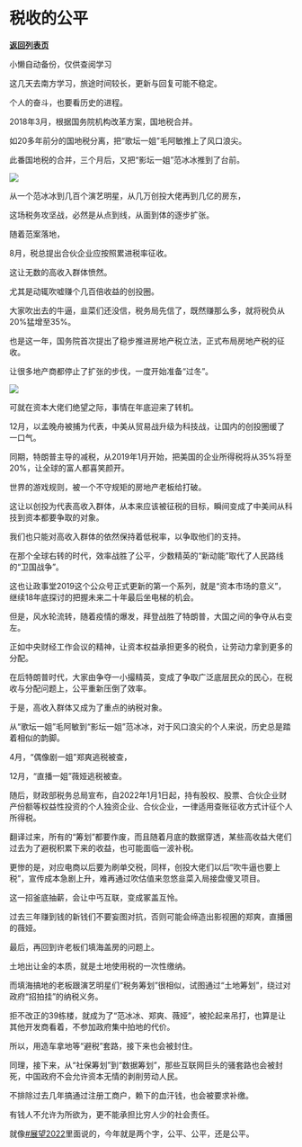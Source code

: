 # 税收的公平

[**返回列表页**](/gzh/政事堂2019)

小懒自动备份，仅供查阅学习

这几天去南方学习，旅途时间较长，更新与回复可能不稳定。

  

个人的奋斗，也要看历史的进程。  

  

2018年3月，根据国务院机构改革方案，国地税合并。  

  

如20多年前分的国地税分离，把“歌坛一姐”毛阿敏推上了风口浪尖。

  

此番国地税的合并，三个月后，又把“影坛一姐”范冰冰推到了台前。

  

![](https://mmbiz.qpic.cn/mmbiz_jpg/rxhS23yu8cOKkKiauoJ69EsqfzA6NnU4WYJL7LvkqUE1wvgdRHqRjrOxiaOWSpk3lBjBrJricI3nVKSEvoQ8iaicA4A/640?wx_fmt=jpeg)

  

从一个范冰冰到几百个演艺明星，从几万创投大佬再到几亿的房东，

  

这场税务攻坚战，必然是从点到线，从面到体的逐步扩张。

  

随着范案落地，

  

8月，税总提出合伙企业应按照累进税率征收。  

  

这让无数的高收入群体愤然。  

  

尤其是动辄吹嘘赚个几百倍收益的创投圈。

  

大家吹出去的牛逼，韭菜们还没信，税务局先信了，既然赚那么多，就将税负从20%猛增至35%。

  

也是这一年，国务院首次提出了稳步推进房地产税立法，正式布局房地产税的征收。  

  

让很多地产商都停止了扩张的步伐，一度开始准备“过冬”。

  

![](https://mmbiz.qpic.cn/mmbiz_jpg/rxhS23yu8cOKkKiauoJ69EsqfzA6NnU4WOp00oqDXbRROVlSesiae21RAK5bzNSfp7W0WRNIB92paZX3PmuOPibAA/640?wx_fmt=jpeg)

  

可就在资本大佬们绝望之际，事情在年底迎来了转机。

  

12月，以孟晚舟被捕为代表，中美从贸易战升级为科技战，让国内的创投圈缓了一口气。

  

同期，特朗普主导的减税，从2019年1月开始，把美国的企业所得税将从35%将至20%，让全球的富人都喜笑颜开。

  

世界的游戏规则，被一个不守规矩的房地产老板给打破。  

  

这让以创投为代表高收入群体，从本来应该被征税的目标，瞬间变成了中美间从科技到资本都要争取的对象。

  

我们也只能对高收入群体的依然保持着低税率，以争取他们的支持。

  

在那个全球右转的时代，效率战胜了公平，少数精英的“新动能”取代了人民路线的“卫国战争”。

  

这也让政事堂2019这个公众号正式更新的第一个系列，就是“资本市场的意义”，继续18年底探讨的把握未来二十年最后坐电梯的机会。

  

但是，风水轮流转，随着疫情的爆发，拜登战胜了特朗普，大国之间的争夺从右变左。

  

正如中央财经工作会议的精神，让资本权益承担更多的税负，让劳动力拿到更多的分配。

  

在后特朗普时代，大家由争夺一小撮精英，变成了争取广泛底层民众的民心，在税收与分配问题上，公平重新压倒了效率。

  

于是，高收入群体又成为了重点的纳税对象。

  

从“歌坛一姐”毛阿敏到“影坛一姐”范冰冰，对于风口浪尖的个人来说，历史总是踏着相似的韵脚。

  

4月，“偶像剧一姐”郑爽逃税被查，

  

12月，“直播一姐”薇娅逃税被查。

  

随后，财政部税务总局宣布，自2022年1月1日起，持有股权、股票、合伙企业财产份额等权益性投资的个人独资企业、合伙企业，一律适用查账征收方式计征个人所得税。

  

翻译过来，所有的“筹划”都要作废，而且随着月底的数据穿透，某些高收益大佬们过去为了避税积累下来的收益，也可能面临一波补税。  

  

更惨的是，对应电商以后要为刷单交税，同样，创投大佬们以后“吹牛逼也要上税”，宣传成本急剧上升，难再通过吹估值来忽悠韭菜入局接盘傻叉项目。

  

这一招釜底抽薪，会让中丐互联，变成冢盖互怜。  

  

过去三年赚到钱的新钱们不要妄图对抗，否则可能会缔造出影视圈的郑爽，直播圈的薇娅。  

  

最后，再回到许老板们填海盖房的问题上。

  

土地出让金的本质，就是土地使用税的一次性缴纳。  

  

而填海搞地的老板跟演艺明星们“税务筹划”很相似，试图通过“土地筹划”，绕过对政府“招拍挂”的纳税义务。

  

拒不改正的39栋楼，就成为了“范冰冰、郑爽、薇娅”，被抡起来吊打，也算是让其他开发商看着，不参加政府集中拍地的代价。

  

所以，用造车拿地等“避税”套路，接下来也会被封住。  

  

同理，接下来，从“社保筹划”到“数据筹划”，那些互联网巨头的骚套路也会被封死，中国政府不会允许资本无情的剥削劳动人民。

  

不排除过去几年搞通过注册工商户，赖下的血汗钱，也会被要求补缴。

  

有钱人不允许为所欲为，更不能承担比穷人少的社会责任。  

  

就像[#展望2022](https://mp.weixin.qq.com/mp/appmsgalbum?__biz=MzAwMzU1ODAwOQ==&action=getalbum&album_id=2173719134763614208#wechat_redirect)里面说的，今年就是两个字，公平、公平，还是公平。  

  


